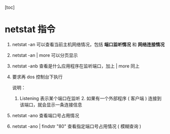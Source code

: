 [toc]

# netstat 指令

1. netstat -an    可以查看当前主机网络情况，包括 **端口监听情况** 和 **网络连接情况** 

2. netstat -an | more    可以分页显示

3. netstat -anb    查看是什么应用程序在监听端口，加上 | more 同上

4. 要求再 dos 控制台下执行

   说明：

   	1. Listening 表示某个端口在监听
    	2. 如果有一个外部程序 ( 客户端 ) 连接到该端口，就会显示一条连接信息

5. netstat -ano  查看端口号占用情况

6. netstat -ano | findstr "80"   查看指定端口号占用情况 ( 模糊查询 )
